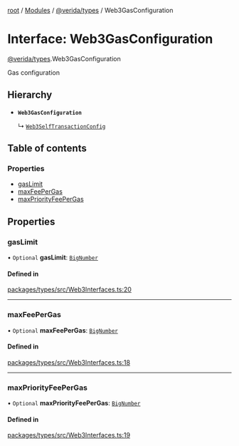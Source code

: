 [root](../README.md) / [Modules](../modules.md) / [@verida/types](../modules/verida_types.md) / Web3GasConfiguration

# Interface: Web3GasConfiguration

[@verida/types](../modules/verida_types.md).Web3GasConfiguration

Gas configuration

## Hierarchy

- **`Web3GasConfiguration`**

  ↳ [`Web3SelfTransactionConfig`](verida_types.Web3SelfTransactionConfig.md)

## Table of contents

### Properties

- [gasLimit](verida_types.Web3GasConfiguration.md#gaslimit)
- [maxFeePerGas](verida_types.Web3GasConfiguration.md#maxfeepergas)
- [maxPriorityFeePerGas](verida_types.Web3GasConfiguration.md#maxpriorityfeepergas)

## Properties

### gasLimit

• `Optional` **gasLimit**: [`BigNumber`](../classes/verida_types._internal_.BigNumber.md)

#### Defined in

[packages/types/src/Web3Interfaces.ts:20](https://github.com/verida/verida-js/blob/a690f60/packages/types/src/Web3Interfaces.ts#L20)

___

### maxFeePerGas

• `Optional` **maxFeePerGas**: [`BigNumber`](../classes/verida_types._internal_.BigNumber.md)

#### Defined in

[packages/types/src/Web3Interfaces.ts:18](https://github.com/verida/verida-js/blob/a690f60/packages/types/src/Web3Interfaces.ts#L18)

___

### maxPriorityFeePerGas

• `Optional` **maxPriorityFeePerGas**: [`BigNumber`](../classes/verida_types._internal_.BigNumber.md)

#### Defined in

[packages/types/src/Web3Interfaces.ts:19](https://github.com/verida/verida-js/blob/a690f60/packages/types/src/Web3Interfaces.ts#L19)
